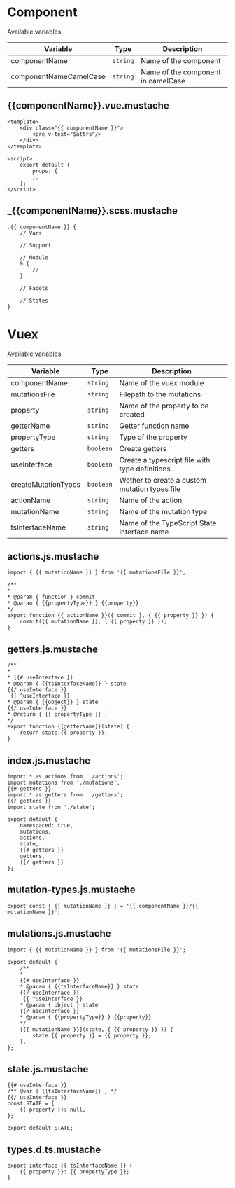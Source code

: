 # Component

Available variables

Variable | Type | Description
---|---|---
componentName | `string` | Name of the component
componentNameCamelCase | `string` | Name of the component in camelCase

##  {{componentName}}.vue.mustache
    <template>
        <div class="{{ componentName }}">
            <pre v-text="$attrs"/>
        </div>
    </template>
    
    <script>
        export default {
            props: {
            },
        };
    </script>



##  _{{componentName}}.scss.mustache
    .{{ componentName }} {
        // Vars
    
        // Support
    
        // Module
        & {
            //
        }
    
        // Facets
    
        // States
    }

# Vuex
Available variables

Variable | Type | Description
---|---|---
componentName | `string` |Name of the vuex module
mutationsFile | `string` | Filepath to the mutations
property | `string` | Name of the property to be created
getterName | `string` | Getter function name
propertyType | `string` | Type of the property
getters | `boolean` | Create getters
useInterface | `boolean` | Create a typescript file with type definitions
createMutationTypes | `boolean` | Wether to create a custom mutation types file
actionName | `string` | Name of the action
mutationName | `string` | Name of the mutation type
tsInterfaceName | `string` | Name of the TypeScript State interface name


## actions.js.mustache

    import { {{ mutationName }} } from '{{ mutationsFile }}';
    
    /**
    *
    * @param { function } commit
    * @param { {{propertyType}} } {{property}}
    */
    export function {{ actionName }}({ commit }, { {{ property }} }) {
        commit({{ mutationName }}, { {{ property }} });
    }

## getters.js.mustache

    /**
    *
    * {{# useInterface }}
    * @param { {{tsInterfaceName}} } state
    {{/ useInterface }}
     {{ ^useInterface }}
    * @param { {{object}} } state
    {{/ useInterface }}
    * @return { {{ propertyType }} }
    */
    export function {{getterName}}(state) {
        return state.{{ property }};
    }

## index.js.mustache

    import * as actions from './actions';
    import mutations from './mutations';
    {{# getters }}
    import * as getters from './getters';
    {{/ getters }}
    import state from './state';
    
    export default {
        namespaced: true,
        mutations,
        actions,
        state,
        {{# getters }}
        getters,
        {{/ getters }}
    };

## mutation-types.js.mustache

    export const { {{ mutationName }} } = '{{ componentName }}/{{ mutationName }}';

## mutations.js.mustache

    import { {{ mutationName }} } from '{{ mutationsFile }}';
    
    export default {
        /**
        *
        {{# useInterface }}
        * @param { {{tsInterfaceName}} } state
        {{/ useInterface }}
         {{ ^useInterface }}
        * @param { object } state
        {{/ useInterface }}
        * @param { {{propertyType}} } {{property}}
        */
        [{{ mutationName }}](state, { {{ property }} }) {
            state.{{ property }} = {{ property }};
        },
    };

## state.js.mustache

    {{# useInterface }}
    /** @var { {{tsInterfaceName}} } */
    {{/ useInterface }}
    const STATE = {
        {{ property }}: null,
    };
    
    export default STATE;

## types.d.ts.mustache

    export interface {{ tsInterfaceName }} {
        {{ property }}: {{ propertyType }};
    }



